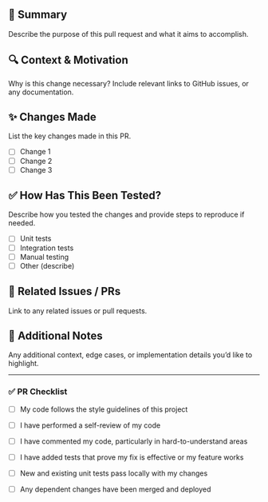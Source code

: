 ## 🚀 Summary
Describe the purpose of this pull request and what it aims to accomplish.

## 🔍 Context & Motivation
Why is this change necessary? Include relevant links to GitHub issues, or any documentation.

## ✨ Changes Made
List the key changes made in this PR.
- [ ] Change 1
- [ ] Change 2
- [ ] Change 3

## ✅ How Has This Been Tested?
Describe how you tested the changes and provide steps to reproduce if needed.
- [ ] Unit tests
- [ ] Integration tests
- [ ] Manual testing
- [ ] Other (describe)

## 🔗 Related Issues / PRs
Link to any related issues or pull requests.

## 📣 Additional Notes
Any additional context, edge cases, or implementation details you’d like to highlight.

---

### ✅ PR Checklist
- [ ] My code follows the style guidelines of this project
- [ ] I have performed a self-review of my code
- [ ] I have commented my code, particularly in hard-to-understand areas
- [ ] I have added tests that prove my fix is effective or my feature works
- [ ] New and existing unit tests pass locally with my changes
- [ ] Any dependent changes have been merged and deployed

